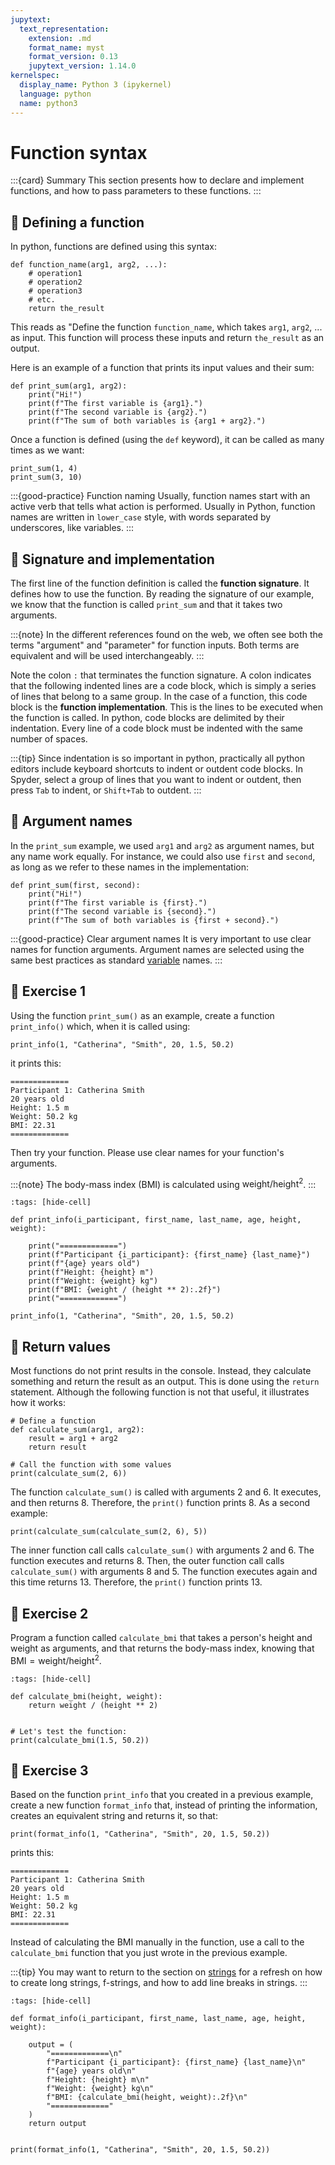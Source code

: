 ```yaml
---
jupytext:
  text_representation:
    extension: .md
    format_name: myst
    format_version: 0.13
    jupytext_version: 1.14.0
kernelspec:
  display_name: Python 3 (ipykernel)
  language: python
  name: python3
---
```


# Function syntax

:::{card} Summary
This section presents how to declare and implement functions, and how to pass parameters to these functions.
:::

## 📄 Defining a function

In python, functions are defined using this syntax:

```
def function_name(arg1, arg2, ...):
    # operation1
    # operation2
    # operation3
    # etc.
    return the_result
```

This reads as "Define the function `function_name`, which takes `arg1`, `arg2`, ... as input. This function will process these inputs and return `the_result` as an output.

Here is an example of a function that prints its input values and their sum:

```{code-cell}
def print_sum(arg1, arg2):
    print("Hi!")
    print(f"The first variable is {arg1}.")
    print(f"The second variable is {arg2}.")
    print(f"The sum of both variables is {arg1 + arg2}.")
```

Once a function is defined (using the `def` keyword), it can be called as many times as we want:

```{code-cell}
print_sum(1, 4)
print_sum(3, 10)
```

:::{good-practice} Function naming
Usually, function names start with an active verb that tells what action is performed. Usually in Python, function names are written in `lower_case` style, with words separated by underscores, like variables.
:::

## 📄 Signature and implementation

The first line of the function definition is called the **function signature**. It defines how to use the function. By reading the signature of our example, we know that the function is called `print_sum` and that it takes two arguments.

:::{note}
In the different references found on the web, we often see both the terms "argument" and "parameter" for function inputs. Both terms are equivalent and will be used interchangeably.
:::

Note the colon `:` that terminates the function signature. A colon indicates that the following indented lines are a code block, which is simply a series of lines that belong to a same group. In the case of a function, this code block is the **function implementation**. This is the lines to be executed when the function is called. In python, code blocks are delimited by their indentation. Every line of a code block must be indented with the same number of spaces.

:::{tip}
Since indentation is so important in python, practically all python editors include keyboard shortcuts to indent or outdent code blocks. In Spyder, select a group of lines that you want to indent or outdent, then press `Tab` to indent, or `Shift+Tab` to outdent.
:::

## 📄 Argument names

In the `print_sum` example, we used `arg1` and `arg2` as argument names, but any name work equally. For instance, we could also use `first` and `second`, as long as we refer to these names in the implementation:

```{code-cell}
def print_sum(first, second):
    print("Hi!")
    print(f"The first variable is {first}.")
    print(f"The second variable is {second}.")
    print(f"The sum of both variables is {first + second}.")
```

:::{good-practice} Clear argument names
It is very important to use clear names for function arguments. Argument names are selected using the same best practices as standard [variable](python_arithmetics_and_variables.md) names.
:::

## 💪 Exercise 1

Using the function `print_sum()` as an example, create a function `print_info()` which, when it is called using:

```
print_info(1, "Catherina", "Smith", 20, 1.5, 50.2)
```
    
it prints this:

    =============
    Participant 1: Catherina Smith
    20 years old
    Height: 1.5 m
    Weight: 50.2 kg
    BMI: 22.31
    =============

Then try your function. Please use clear names for your function's arguments.

:::{note}
The body-mass index (BMI) is calculated using $\text{weight}/\text{height}^2$.
:::

```{code-cell}
:tags: [hide-cell]

def print_info(i_participant, first_name, last_name, age, height, weight):

    print("=============")
    print(f"Participant {i_participant}: {first_name} {last_name}")
    print(f"{age} years old")
    print(f"Height: {height} m")
    print(f"Weight: {weight} kg")
    print(f"BMI: {weight / (height ** 2):.2f}")
    print("=============")

print_info(1, "Catherina", "Smith", 20, 1.5, 50.2)
```


## 📄 Return values

Most functions do not print results in the console. Instead, they calculate something and return the result as an output. This is done using the `return` statement. Although the following function is not that useful, it illustrates how it works:

```{code-cell}
# Define a function
def calculate_sum(arg1, arg2):
    result = arg1 + arg2
    return result

# Call the function with some values
print(calculate_sum(2, 6))
```

The function `calculate_sum()` is called with arguments 2 and 6. It executes, and then returns 8. Therefore, the `print()` function prints 8. As a second example:

```{code-cell}
print(calculate_sum(calculate_sum(2, 6), 5))
```

The inner function call calls `calculate_sum()` with arguments 2 and 6. The function executes and returns 8. Then, the outer function call calls `calculate_sum()` with arguments 8 and 5. The function executes again and this time returns 13. Therefore, the `print()` function prints 13.


## 💪 Exercise 2

Program a function called `calculate_bmi` that takes a person's height and weight as arguments, and that returns the body-mass index, knowing that $\text{BMI} = \text{weight}/\text{height}^2$.

```{code-cell}
:tags: [hide-cell]

def calculate_bmi(height, weight):
    return weight / (height ** 2)


# Let's test the function:
print(calculate_bmi(1.5, 50.2))
```


## 💪 Exercise 3

Based on the function `print_info` that you created in a previous example, create a new function `format_info` that, instead of printing the information, creates an equivalent string and returns it, so that:

```
print(format_info(1, "Catherina", "Smith", 20, 1.5, 50.2))
```
    
prints this:

    =============
    Participant 1: Catherina Smith
    20 years old
    Height: 1.5 m
    Weight: 50.2 kg
    BMI: 22.31
    =============

Instead of calculating the BMI manually in the function, use a call to the `calculate_bmi` function that you just wrote in the previous example.

:::{tip}
You may want to return to the section on [strings](python_strings.md) for a refresh on how to create long strings, f-strings, and how to add line breaks in strings.
:::

```{code-cell}
:tags: [hide-cell]

def format_info(i_participant, first_name, last_name, age, height, weight):

    output = (
        "=============\n"
        f"Participant {i_participant}: {first_name} {last_name}\n"
        f"{age} years old\n"
        f"Height: {height} m\n"
        f"Weight: {weight} kg\n"
        f"BMI: {calculate_bmi(height, weight):.2f}\n"
        "============="
    )
    return output


print(format_info(1, "Catherina", "Smith", 20, 1.5, 50.2))

```
